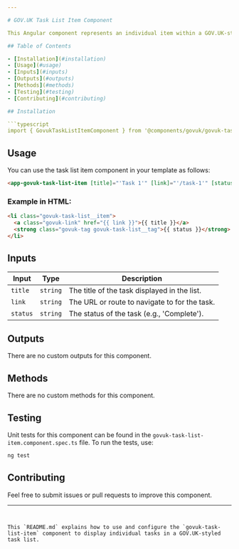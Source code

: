 ```yaml
---

# GOV.UK Task List Item Component

This Angular component represents an individual item within a GOV.UK-styled task list, typically used to display a single task with a link and status.

## Table of Contents

- [Installation](#installation)
- [Usage](#usage)
- [Inputs](#inputs)
- [Outputs](#outputs)
- [Methods](#methods)
- [Testing](#testing)
- [Contributing](#contributing)

## Installation

```typescript
import { GovukTaskListItemComponent } from '@components/govuk/govuk-task-list-item/govuk-task-list-item.component';
```

## Usage

You can use the task list item component in your template as follows:

```html
<app-govuk-task-list-item [title]="'Task 1'" [link]="'/task-1'" [status]="'Complete'"></app-govuk-task-list-item>
```

### Example in HTML:

```html
<li class="govuk-task-list__item">
  <a class="govuk-link" href="{{ link }}">{{ title }}</a>
  <strong class="govuk-tag govuk-task-list__tag">{{ status }}</strong>
</li>
```

## Inputs

| Input    | Type     | Description                                   |
| -------- | -------- | --------------------------------------------- |
| `title`  | `string` | The title of the task displayed in the list.  |
| `link`   | `string` | The URL or route to navigate to for the task. |
| `status` | `string` | The status of the task (e.g., 'Complete').    |

## Outputs

There are no custom outputs for this component.

## Methods

There are no custom methods for this component.

## Testing

Unit tests for this component can be found in the `govuk-task-list-item.component.spec.ts` file. To run the tests, use:

```bash
ng test
```

## Contributing

Feel free to submit issues or pull requests to improve this component.

---
```


This `README.md` explains how to use and configure the `govuk-task-list-item` component to display individual tasks in a GOV.UK-styled task list.
